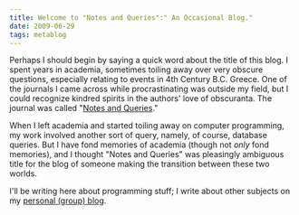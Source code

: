 ```yaml
---
title: Welcome to "Notes and Queries":" An Occasional Blog."
date: 2009-06-29
tags: metablog
---
```


Perhaps I should begin by saying a quick word about the title of this blog.  I spent years in academia, sometimes toiling away over very obscure questions, especially relating to events in 4th Century B.C.  Greece.  One of the journals I came across while procrastinating was outside my field, but I could recognize kindred spirits in the authors' love of obscuranta.  The journal was called "<a href="http://nq.oxfordjournals.org/current.dtl">Notes and Queries</a>."

When I left academia and started toiling away on computer programming, my work involved another sort of query, namely, of course, database queries.  But I have fond memories of academia (though not <em>only</em> fond memories), and I thought "Notes and Queries" was pleasingly ambiguous title for the blog of someone making the transition between these two worlds.

I'll be writing here about programming stuff; I write about other subjects on my <a href="http://explananda.com">personal (group) blog</a>.
